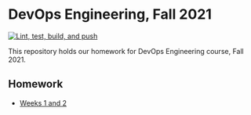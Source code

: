 # DevOps Engineering, Fall 2021

[![Lint, test, build, and push](https://github.com/khaledismaeel/devops/actions/workflows/lint-test-build-push.yml/badge.svg)](https://github.com/khaledismaeel/devops/actions/workflows/lint-test-build-push.yml)

This repository holds our homework for DevOps Engineering course, Fall 2021.

## Homework
- [Weeks 1 and 2](app_python)
